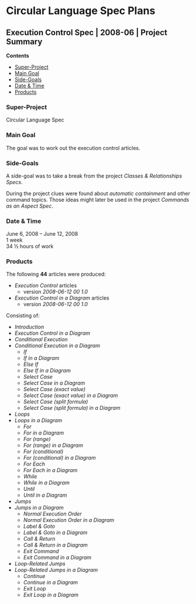 ﻿Circular Language Spec Plans
============================

Execution Control Spec | 2008-06 | Project Summary
--------------------------------------------------

__Contents__

- [Super-Project](#super-project)
- [Main Goal](#main-goal)
- [Side-Goals](#side-goals)
- [Date & Time](#date--time)
- [Products](#products)

### Super-Project

Circular Language Spec

### Main Goal

The goal was to work out the execution control articles.

### Side-Goals

A side-goal was to take a break from the project *Classes & Relationships Specs*.

During the project clues were found about *automatic containment* and other command topics. Those ideas might later be used in the project *Commands as an Aspect Spec*. 

### Date & Time

June 6, 2008 – June 12, 2008  
1 week  
34 ½ hours of work

### Products

The following __44__ articles were produced:

- *Execution Control* articles
    - version *2008-06-12 00  1.0*
- *Execution Control in a Diagram*  articles
    - version *2008-06-12 00  1.0*

Consisting of:

- *Introduction*
- *Execution Control in a Diagram*
- *Conditional Execution*
- *Conditional Execution in a Diagram*
    - *If*
    - *If in a Diagram*
    - *Else If*
    - *Else If in a Diagram*
    - *Select Case*
    - *Select Case in a Diagram*
    - *Select Case (exact value)*
    - *Select Case (exact value) in a Diagram*
    - *Select Case (split formula)*
    - *Select Case (split formula) in a Diagram*
- *Loops*
- *Loops in a Diagram*
    - *For*
    - *For in a Diagram*
    - *For (range)*
    - *For (range) in a Diagram*
    - *For (conditional)*
    - *For (conditional) in a Diagram*
    - *For Each*
    - *For Each in a Diagram*
    - *While*
    - *While in a Diagram*
    - *Until*
    - *Until in a Diagram*
- *Jumps*
- *Jumps in a Diagram*
    - *Normal Execution Order*
    - *Normal Execution Order in a Diagram*
    - *Label & Goto*
    - *Label & Goto in a Diagram*
    - *Call & Return*
    - *Call & Return in a Diagram*
    - *Exit Command*
    - *Exit Command in a Diagram*
- *Loop-Related Jumps*
- *Loop-Related Jumps in a Diagram*
    - *Continue*
    - *Continue in a Diagram*
    - *Exit Loop*
    - *Exit Loop in a Diagram*